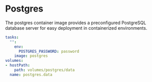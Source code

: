 # Postgres

The postgres container image provides a preconfigured PostgreSQL database server for easy deployment in containerized environments.

```yaml
tasks:
  "":
    env:
      POSTGRES_PASSWORD: password
    image: postgres
volumes:
- hostPath:
    path: volumes/postgres/data
  name: postgres.data
```

